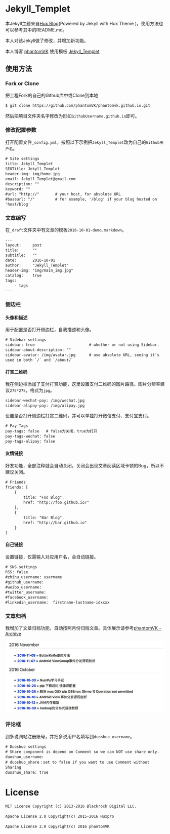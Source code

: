 # Jekyll_Templet

本Jekyll主题来自[Hux Blog](https://github.com/Huxpro/huxpro.github.io)(Powered by Jekyll with Hux Theme )，使用方法也可以参考其中的README.md。

本人对该Jekyll做了修改，并增加新功能。

本人博客 [phantomVK](https://github.com/phantomvk)
使用模板 [Jekyll_Templet](https://github.com/phantomVK/Jekyll_Templet)

## 使用方法

### Fork or Clone

把工程Fork的自己的Github库中或Clone到本地

```bash
$ git clone https://github.com/phantomVK/phantomvk.github.io.git
```

然后把项目文件夹名字修改为形如`GithubUsername.github.io`即可。

### 修改配置参数

打开配置文件`_config.yml`，按照以下示例把`Jekyll_Templet`改为自己的`Github用户名`。

```
# Site settings
title: Jekyll_Templet
SEOTitle: Jekyll_Templet
header-img: img/home.jpg
email: Jekyll_Templet@gmail.com
description: ""
keyword: ""
#url: "http://"       # your host, for absolute URL
#baseurl: "/"         # for example, '/blog' if your blog hosted on 'host/blog'
```

### 文章编写

在`_draft`文件夹中有文章的模板`2016-10-01-demo.markdown`。

```
---
layout:     post
title:      ""
subtitle:   ""
date:       2016-10-01
author:     "Jekyll_Templet"
header-img: "img/main_img.jpg"
catalog:    true
tags:
    - tags
---
```

### 侧边栏

#### 头像和描述

用于配置是否打开侧边栏，自我描述和头像。

```
# Sidebar settings
sidebar: true                        # whether or not using Sidebar.
sidebar-about-description: ""
sidebar-avatar: /img/avatar.jpg      # use absolute URL, seeing it's used in both `/` and `/about/`
```


#### 打赏二维码

我在侧边栏添加了支付打赏功能，这里设置支付二维码的图片路径。图片分辨率建议`275*275`，格式为`jpg`。

```
sidebar-wechat-pay: /img/wechat.jpg
sidebar-alipay-pay: /img/alipay.jpg
```

设置是否打开侧边栏打赏二维码，并可以单独打开微信支付、支付宝支付。

```
# Pay Tags
pay-tags: false   # false为关闭，true为打开
pay-tags-wechat: false
pay-tags-alipay: false
```


#### 友情链接

好友功能，全部注释就会自动关闭。关闭会出现文章阅读区域卡顿的Bug，所以不建议关闭。

```
# Friends
friends: [
    {
        title: "Foo Blog",
        href: "http://foo.github.io/"
    },
    {
        title: "Bar Blog",
        href: "http://bar.github.io"
    }
]
```


#### 自己链接

设置链接，仅需输入对应用户名，会自动链接。

```
# SNS settings
RSS: false
#zhihu_username: username
#github_username:
#weibo_username:     
#twitter_username:   
#facebook_username:  
#linkedin_username:  firstname-lastname-idxxxx
```

### 文章归档

我增加了文章归档功能，自动按照月份归档文章。具体展示请参考[phantomVK - Archive](https://phantomvk.github.io/archives/)

![](./img/archive_img.jpg)

### 评论框

到多说网站注册账号，并把多说用户名填写到`duoshuo_username`。

```
# Duoshuo settings
# Share component is depend on Comment so we can NOT use share only.
duoshuo_username: 
# duoshuo_share：set to false if you want to use Comment without Sharing
duoshuo_share: true
```

# License

    MIT License Copyright (c) 2013-2016 Blackrock Digital LLC.
    
    Apache License 2.0 Copyright(c) 2015-2016 Huxpro  
      
    Apache License 2.0 Copyright(c) 2016 phantomVK
    
    

